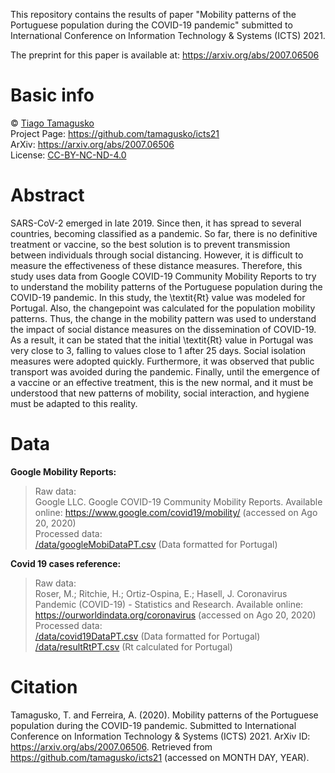 This repository contains the results of paper "Mobility patterns of the Portuguese population during the COVID-19 pandemic" submitted to International Conference on Information Technology & Systems (ICTS) 2021.

The preprint for this paper is available at: https://arxiv.org/abs/2007.06506  

# Basic info
© [Tiago Tamagusko](https://tamagusko.github.io)  
Project Page: https://github.com/tamagusko/icts21  
ArXiv: https://arxiv.org/abs/2007.06506  
License: [CC-BY-NC-ND-4.0](/LICENSE)

# Abstract
SARS-CoV-2 emerged in late 2019. Since then, it has spread to several countries, becoming classified as a pandemic. So far, there is no definitive treatment or vaccine, so the best solution is to prevent transmission between individuals through social distancing. However, it is difficult to measure the effectiveness of these distance measures. Therefore, this study uses data from Google COVID-19 Community Mobility Reports to try to understand the mobility patterns of the Portuguese population during the COVID-19 pandemic. In this study, the \textit{Rt} value was modeled for Portugal. Also, the changepoint was calculated for the population mobility patterns. Thus, the change in the mobility pattern was used to understand the impact of social distance measures on the dissemination of COVID-19. As a result, it can be stated that the initial \textit{Rt} value in Portugal was very close to 3, falling to values close to 1 after 25 days. Social isolation measures were adopted quickly. Furthermore, it was observed that public transport was avoided during the pandemic. Finally, until the emergence of a vaccine or an effective treatment, this is the new normal, and it must be understood that new patterns of mobility, social interaction, and hygiene must be adapted to this reality.

# Data
**Google Mobility Reports:**  
> Raw data:  
> Google LLC. Google COVID-19 Community Mobility Reports. Available online: https://www.google.com/covid19/mobility/ (accessed on Ago 20, 2020)  
> Processed data:  
> <a href="https://raw.githubusercontent.com/tamagusko/icts21/master/data/googleMobiDataPT.csv">/data/googleMobiDataPT.csv</a> (Data formatted for Portugal)

**Covid 19 cases reference:**
> Raw data:  
> Roser, M.; Ritchie, H.; Ortiz-Ospina, E.; Hasell, J. Coronavirus Pandemic (COVID-19) - Statistics and Research. Available online: https://ourworldindata.org/coronavirus (accessed on Ago 20, 2020)  
> Processed data:  
> <a href="https://raw.githubusercontent.com/tamagusko/icts21/master/data/covid19DataPT.csv">/data/covid19DataPT.csv</a> (Data formatted for Portugal)  
> <a href="https://raw.githubusercontent.com/tamagusko/icts21/master/data/resultRtPT.csv">/data/resultRtPT.csv</a> (Rt calculated for Portugal)

# Citation
Tamagusko, T. and Ferreira, A. (2020). Mobility patterns of the Portuguese population during the COVID-19 pandemic. Submitted to  International Conference on Information Technology & Systems (ICTS) 2021. ArXiv ID: https://arxiv.org/abs/2007.06506. Retrieved from https://github.com/tamagusko/icts21 (accessed on MONTH DAY, YEAR).

